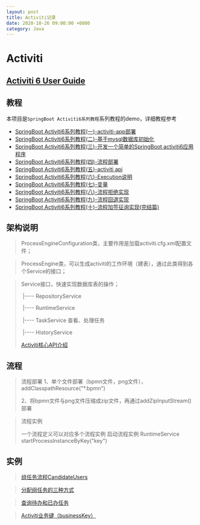 ```yaml
---
layout: post
title: Activiti记录
date: 2020-10-26 09:00:00 +0800
category: Java
---
```


# Activiti

## [Activiti 6 User Guide](https://www.activiti.org/userguide)

## 教程

本项目是`SpringBoot Activiti6系列教程`系列教程的demo，详细教程参考

- [SpringBoot Activiti6系列教程(一)-activiti-app部署](https://zhengjianfeng.cn/?p=162)
- [SpringBoot Activiti6系列教程(二)-基于mysql数据库初始化](https://zhengjianfeng.cn/?p=167)
- [SpringBoot Activiti6系列教程(三)-开发一个简单的SpringBoot activiti6应用程序](https://zhengjianfeng.cn/?p=170)
- [SpringBoot Activiti6系列教程(四)-流程部署](https://zhengjianfeng.cn/?p=176)
- [SpringBoot Activiti6系列教程(五)-activiti api](https://zhengjianfeng.cn/?p=179)
- [SpringBoot Activiti6系列教程(六)-Execution说明](https://zhengjianfeng.cn/?p=184)
- [SpringBoot Activiti6系列教程(七)-变量](https://zhengjianfeng.cn/?p=186)
- [SpringBoot Activiti6系列教程(八)-流程拒绝实现](https://zhengjianfeng.cn/?p=190)
- [SpringBoot Activiti6系列教程(九)-流程回退实现](https://zhengjianfeng.cn/?p=193)
- [SpringBoot Activiti6系列教程(十)-流程加签征询实现(完结篇)](https://zhengjianfeng.cn/?p=197)



## 架构说明

> ProcessEngineConfiguration类，主要作用是加载activiti.cfg.xml配置文件；

> ProcessEngine类，可以生成activiti的工作环境（建表），通过此类得到各个Service的接口；

> Service接口，快速实现数据库表的操作；
>
> ​		|---- RepositoryService
>
> ​		|---- RuntimeService
>
> ​		|---- TaskService				查看、处理任务
>
> ​		|---- HistoryService
>
> [Activiti核心API介绍](https://my.oschina.net/fuyung/blog/475181)



## 流程

> 流程部署
> 	1、单个文件部署（bpmn文件，png文件），addClasspathResource("*.bpmn")
>
> ​	2、将bpmn文件与png文件压缩成zip文件，再通过addZipInputStream()部署

>流程实例
>
>一个流程定义可以对应多个流程实例
>启动流程实例 RuntimeService startProcessInstanceByKey("key")

## 实例

> [组任务流程CandidateUsers](https://blog.csdn.net/qq_15204179/article/details/86298442)

> [分配组任务的三种方式](https://blog.csdn.net/zjx86320/article/details/50412263)

> [查询待办和已办任务](https://blog.csdn.net/ylforever/article/details/99708257)

> [Activiti业务键（businessKey）](https://www.cnblogs.com/cxyj/p/3893631.html)

